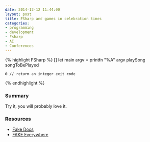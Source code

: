 ```yaml
---
date: 2014-12-12 11:44:00
layout: post
title: FSharp and games in celebration times
categories:
- programming 
- development
- Fsharp
- AI
- Conferences
---
```


{% highlight FSharp %}
[<EntryPoint>]
let main argv = 
    printfn "%A" argv
    playSong songToBePlayed
    
    0 // return an integer exit code
{% endhighlight %}


### Summary

Try it, you will probably love it.


### Resources
* [Fake Docs](http://fsharp.github.io/FAKE/gettingstarted.html)
* [FAKE Everywhere](http://www.ilker.de/fake-everywhere.html)
